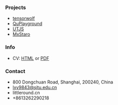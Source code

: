 ### Projects
- [tensorwolf](https://github.com/camelop/tensorwolf)
- [QuPlayground](https://camelop.github.io/QuPlayground)
- [UTJS](https://github.com/camelop/UTJS)
- [MxStaro](https://github.com/camelop/MxStaro)

### Info
- CV: [HTML](static/cv2018_09_15.html) or [PDF](static/cv_xiaoyuanliu_2018_09_15.pdf)

### Contact 
- 800 Dongchuan Road, Shanghai, 200240, China
- lxy9843@sjtu.edu.cn
- littleround.cn
- +8613262290218

